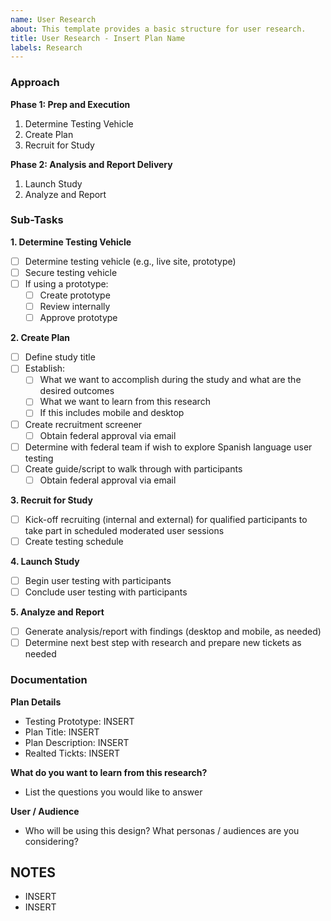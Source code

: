 ```yaml
---
name: User Research
about: This template provides a basic structure for user research.
title: User Research - Insert Plan Name
labels: Research
---
```

### Approach ###
**Phase 1: Prep and Execution**
1. Determine Testing Vehicle
2. Create Plan
3. Recruit for Study

**Phase 2: Analysis and Report Delivery**
1. Launch Study
2. Analyze and Report

### Sub-Tasks ###

**1. Determine Testing Vehicle**
- [ ] Determine testing vehicle (e.g., live site, prototype)
- [ ] Secure testing vehicle
- [ ] If using a prototype: 
    - [ ] Create prototype
    - [ ] Review internally
    - [ ] Approve prototype

**2. Create Plan**

- [ ] Define study title
- [ ] Establish:
    - [ ] What we want to  accomplish during the study and what are the desired outcomes
    - [ ] What we want to learn from this research
    - [ ] If this includes mobile and desktop
- [ ] Create recruitment screener
    - [ ] Obtain federal approval via email
- [ ] Determine with federal team if wish to explore Spanish language user testing
- [ ] Create guide/script to walk through with participants
    - [ ] Obtain federal approval via email

**3. Recruit for Study**

- [ ] Kick-off recruiting (internal and external) for qualified participants to take part in scheduled moderated user sessions
- [ ] Create testing schedule

**4. Launch Study**

- [ ] Begin user testing with participants
- [ ] Conclude user testing with participants

**5. Analyze and Report**

 - [ ] Generate analysis/report with findings (desktop and mobile, as needed)
 - [ ] Determine next best step with research and prepare new tickets as needed

### Documentation ###

**Plan Details**
- Testing Prototype: INSERT
- Plan Title: INSERT
- Plan Description: INSERT
- Realted Tickts: INSERT

**What do you want to learn from this research?**
- List the questions you would like to answer

**User / Audience**
- Who will be using this design? What personas / audiences are you considering?

## NOTES
- INSERT
- INSERT

